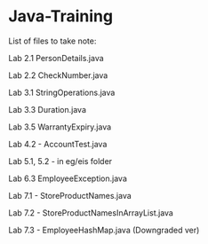 # Java-Training


List of files to take note:

Lab 2.1 PersonDetails.java

Lab 2.2 CheckNumber.java

Lab 3.1 StringOperations.java

Lab 3.3 Duration.java

Lab 3.5 WarrantyExpiry.java

Lab 4.2 - AccountTest.java

Lab 5.1, 5.2 - in eg/eis folder

Lab 6.3 EmployeeException.java

Lab 7.1 - StoreProductNames.java

Lab 7.2 - StoreProductNamesInArrayList.java

Lab 7.3 - EmployeeHashMap.java (Downgraded ver)
